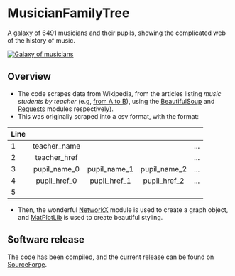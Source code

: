 # MusicianFamilyTree
A galaxy of 6491 musicians and their pupils, showing the complicated web of the history of music. 

<a href="https://v.redd.it/wc5dhs12m7a51/DASH_720?source=fallback
" target="_blank"><img src="https://i.imgur.com/BX9uPzG.jpg" 
alt="Galaxy of musicians"/></a>

## Overview
* The code scrapes data from Wikipedia, from the articles listing *music students by teacher* (e.g, 
[from A to B](https://en.wikipedia.org/wiki/List_of_music_students_by_teacher:_A_to_B)), using the [BeautifulSoup](https://www.crummy.com/software/BeautifulSoup/bs4/doc/) and [Requests](https://requests.readthedocs.io/en/master/) 
modules respectively). 
* This was originally scraped into a csv format, with the format:

| Line   |                |                |                |                |
| -------|:--------------:|:--------------:|:--------------:|:--------------:|
| 1      | teacher_name   |                |                | ...            |
| 2      | teacher_href   |                |                | ...            |
| 3      | pupil_name_0   | pupil_name_1   | pupil_name_2   | ...            |
| 4      | pupil_href_0   | pupil_href_1   | pupil_href_2   | ...            |
| 5      |                |                |                |                |

* Then, the wonderful [NetworkX](https://networkx.github.io/documentation/stable/) module is used to create a
graph object, and [MatPlotLib](https://matplotlib.org/) is used to create beautiful styling. 

## Software release

The code has been compiled, and the current release can be found on [SourceForge](https://sourceforge.net/projects/musicalgalaxy).
